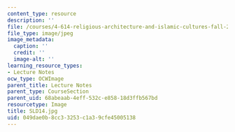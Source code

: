 ```yaml
---
content_type: resource
description: ''
file: /courses/4-614-religious-architecture-and-islamic-cultures-fall-2002/049dae0b8cc33253c1a39cfe45005138_SLD14.jpg
file_type: image/jpeg
image_metadata:
  caption: ''
  credit: ''
  image-alt: ''
learning_resource_types:
- Lecture Notes
ocw_type: OCWImage
parent_title: Lecture Notes
parent_type: CourseSection
parent_uid: 68abeaab-4eff-532c-e858-18d3ffb567bd
resourcetype: Image
title: SLD14.jpg
uid: 049dae0b-8cc3-3253-c1a3-9cfe45005138
---
```

